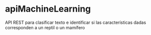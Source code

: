 # apiMachineLearning
API REST para clasificar texto e identificar si las características dadas corresponden a un reptil o un mamífero

